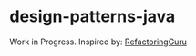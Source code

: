 # design-patterns-java

Work in Progress.
Inspired by: [RefactoringGuru](https://github.com/RefactoringGuru/design-patterns-java)

